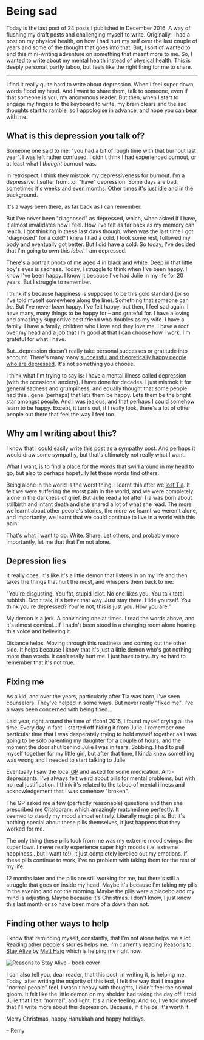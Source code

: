 # Being sad

Today is the last post of 24 posts I published in December 2016. A way of flushing my draft posts and challenging myself to write. Originally, I had a post on my physical health, on how I had hurt my self over the last couple of years and some of the thought that goes into that. But, I sort of wanted to end this mini-writing adventure on something that meant more to me. So, I wanted to write about my mental health instead of physical health. This is deeply personal, partly taboo, but feels like the right thing for me to share.

<!--more-->

---

I find it really quite hard to write about depression. When I feel super down, words flood my head. And I want to share them, talk to someone, even if that someone is you, my anonymous reader. But then, when I start to engage my fingers to the keyboard to write, my brain clears and the sad thoughts start to ramble, so I appologise in advance, and hope you can bear with me.

## What is this depression you talk of?

Someone one said to me: "you had a bit of rough time with that burnout last year". I was left rather confused. I didn't think I had experienced burnout, or at least what I _thought_ burnout was.

In retrospect, I think they mistook my depressiveness for burnout. I'm a depressive. I suffer from…or "have" depression. Some days are bad, sometimes it's weeks and even months. Other times it's just idle and in the background.

It's always been there, as far back as I can remember.

But I've never been "diagnosed" as depressed, which, when asked if I have, it almost invalidates how I feel. How I've felt as far back as my memory can reach. I got thinking in these last days though, when was the last time I got "diagnosed" for a cold? I knew I had a cold. I took some rest, followed my body and eventually got better. But I did have a cold. So today, I've decided that I'm going to own this *label*. I am depressed.

There's a portrait photo of me aged 4 in black and white. Deep in that little boy's eyes is sadness. Today, I struggle to think when I've been happy. I know I've been happy. I know it because I've had Julie in my life for 20 years. But I struggle to remember.

I think it's because happiness is supposed to be this gold standard (or so I've told myself somewhere along the line). Something that someone can _be_. But I've never _been_ happy. I've felt happy, but then, I feel sad again. I have many, many things to be happy for – and grateful for. I have a loving and amazingly supportive best friend who doubles as my wife. I have a family. I have a family, children who I love and they love me. I have a roof over my head and a job that I'm good at that I can choose how I work. I'm grateful for what I have.

But…depression doesn't really take personal successes or gratitude into account. There's many many [successful and theoretically happy people who are depressed](https://en.m.wikipedia.org/wiki/List_of_people_with_major_depressive_disorder). It's not something you choose.

I think what I'm trying to say is: I have a mental illness called depression (with the occasional anxiety). I have done for decades. I just mistook it for general sadness and grumpiness, and equally thought that some people had this…gene (perhaps) that lets them be happy. Lets them be the bright star amongst people. And I was jealous, and that perhaps I could somehow learn to be happy. Except, it turns out, if I really look, there's a lot of other people out there that feel the way I feel too.

## Why am I writing about this?

I know that I could easily write this post as a sympathy post. And perhaps it would draw some sympathy, but that's ultimately not really what I want.

What I want, is to find a place for the words that swirl around in my head to go, but also to perhaps hopefully let these words find others.

Being alone in the world is the worst thing. I learnt this after we [lost Tia](/tia/letter). It felt we were suffering the worst pain in the world, and we were completely alone in the darkness of grief. But Julie read a lot after Tia was born about stillbirth and infant death and she shared a lot of what she read. The more we learnt about other people's stories, the more we learnt we weren't alone, and importantly, we learnt that we could continue to live in a world with this pain.

That's what I want to do. Write. Share. Let others, and probably more importantly, let me that that I'm not alone.

## Depression lies

It really does. It's like it's a little demon that listens in on my life and then takes the things that hurt the most, and whispers them back to me:

"You're disgusting. You fat, stupid idiot. No one likes you. You talk total rubbish. Don't talk, it's better that way. Just stay there. Hide yourself. You think you're depressed? You're not, this is just you. How you are."

My demon is a jerk. A convincing one at times. I read the words above, and it's almost comical…if I hadn't been stood in a changing room alone hearing this voice and believing it.

Distance helps. Moving through this nastiness and coming out the other side. It helps because I know that it's just a little demon who's got nothing more than words. It can't really hurt me. I just have to try…try so hard to remember that it's not true.

## Fixing me

As a kid, and over the years, particularly after Tia was born, I've seen counselors. They've helped in some ways. But never really "fixed me". I've always been concerned with being fixed…

Last year, right around the time of ffconf 2015, I found myself crying all the time. Every day in fact. I started off hiding it from Julie. I remember one particular time that I was desperately trying to hold myself together as I was going to be solo parenting my daughter for a couple of hours, and the moment the door shut behind Julie I was in tears. Sobbing. I had to pull myself together for my little girl, but after that time, I kinda knew something was wrong and I needed to start talking to Julie.

Eventually I saw the local <abbr title="General Practitioner">GP</abbr> and asked for some medication. Anti-depressants. I've always felt weird about pills for mental problems, but with no real justification. I think it's related to the taboo of mental illness and acknowledgement that I was somehow "broken".

The GP asked me a few (perfectly reasonable) questions and then she prescribed me [Citalopram](https://en.m.wikipedia.org/wiki/Citalopram), which amazingly matched me perfectly. It seemed to steady my mood almost entirely. Literally magic pills. But it's nothing special about these pills themselves, it just happens that they worked for me.

The only thing these pills took from me was my extreme mood swings: the super lows. I never really experience super high moods (i.e. extreme happiness…but I want to!), it just completely levelled out my emotions. If these pills continue to work, I've no problem with taking them for the rest of my life.

12 months later and the pills are still working for me, but there's still a struggle that goes on inside my head. Maybe it's because I'm taking my pills in the evening and not the morning. Maybe the pills were a placebo and my mind is adjusting. Maybe because it's Christmas. I don't know, I just know this last month or so have been more of a down than not.

## Finding other ways to help

I know that reminding myself, constantly, that I'm not alone helps me a lot. Reading other people's stories helps me. I'm currently reading [Reasons to Stay Alive](https://www.amazon.co.uk/Reasons-Stay-Alive-Matt-Haig/dp/1782116826/ref=sr_1_1) by [Matt Haig](https://twitter.com/matthaig1) which is helping me right now.

![Reasons to Stay Alive - book cover](/images/reasons-to-stay-alive.jpg)

I can also tell you, dear reader, that this post, in writing it, is helping me. Today, after writing the majority of this text, I felt the way that I imagine "normal people" feel. I wasn't heavy with thoughts, I didn't feel the normal gloom. It felt like the little demon on my sholder had taking the day off. I told Julie that I felt "normal", and light. It's a nice feeling. And so, I've told myself that I'll write more about this depression. Because, if it helps, it's worth it.

Merry Christmas, happy Hanukkah and happy holidays.

– Remy



